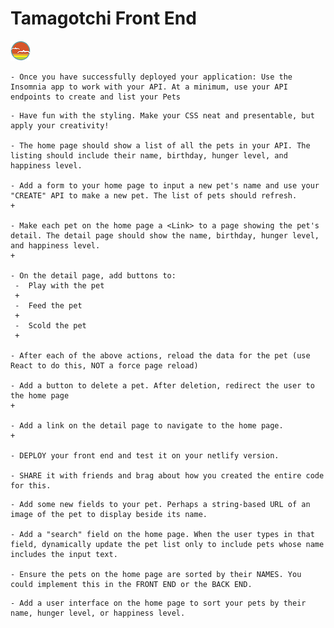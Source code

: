 # Tamagotchi Front End

![SDG](./docs/button.png)

    - Once you have successfully deployed your application: Use the Insomnia app to work with your API. At a minimum, use your API endpoints to create and list your Pets

<!-- Explorer Mode -->

    - Have fun with the styling. Make your CSS neat and presentable, but apply your creativity!

    - The home page should show a list of all the pets in your API. The listing should include their name, birthday, hunger level, and happiness level.

    - Add a form to your home page to input a new pet's name and use your "CREATE" API to make a new pet. The list of pets should refresh.
    +

    - Make each pet on the home page a <Link> to a page showing the pet's detail. The detail page should show the name, birthday, hunger level, and happiness level.
    +

    - On the detail page, add buttons to:
     -  Play with the pet
     +
     -  Feed the pet
     +
     -  Scold the pet
     +

    - After each of the above actions, reload the data for the pet (use React to do this, NOT a force page reload)

    - Add a button to delete a pet. After deletion, redirect the user to the home page
    +

    - Add a link on the detail page to navigate to the home page.
    +

    - DEPLOY your front end and test it on your netlify version.

    - SHARE it with friends and brag about how you created the entire code for this.

<!-- Adventure Mode -->

    - Add some new fields to your pet. Perhaps a string-based URL of an image of the pet to display beside its name.

    - Add a "search" field on the home page. When the user types in that field, dynamically update the pet list only to include pets whose name includes the input text.

    - Ensure the pets on the home page are sorted by their NAMES. You could implement this in the FRONT END or the BACK END.

<!-- Epic Mode -->

    - Add a user interface on the home page to sort your pets by their name, hunger level, or happiness level.

  <!-- class Program 
    {
        static async Task GetPets()
        {
            var url = "http://localhost:5000/api/Pets";
            var client = new HttpClient();
            var allPetsAsStream = await client.GetStreamAsync(url);
            var allPets = await System.Text.Json.JsonSerializer.DeserializeAsync<List<Pet>>(allPetsAsStream);
            Console.WriteLine();
            foreach (var pet in allPets)
            {
                Console.WriteLine(pet.Description());
            }
            Console.WriteLine();
        }

        static async Task GetDeadPets()
        {
            var url = "http://localhost:5000/api/Pets?graveyard=true";
            var client = new HttpClient();
            var allPetsAsStream = await client.GetStreamAsync(url);
            var allPets = await System.Text.Json.JsonSerializer.DeserializeAsync<List<Pet>>(allPetsAsStream);
            Console.WriteLine();
            foreach (var pet in allPets)
            {
                Console.WriteLine(pet.Description());
            }
            Console.WriteLine();
        }

        static async Task PostPet()
        {
            //{"name": "Stevie"} String input for posting
            var client = new HttpClient();
            Console.Write("What is the name of your new pet? ");
            var name = Console.ReadLine();
            var newPet = new Pet();
            newPet.Name = name;
            var jsonBody = JsonSerializer.Serialize(newPet);
            var jsonBodyAsContent = new StringContent(jsonBody);
            jsonBodyAsContent.Headers.ContentType = new MediaTypeHeaderValue("application/json");
            var url = "http://localhost:5000/api/Pets";
            var response = await client.PostAsync(url, jsonBodyAsContent);
        }

        static async Task<Pet> GetPet(string id)
        {
            var client = new HttpClient();
            if (id != null)
            {
                var url = $"http://localhost:5000/api/Pets/{id}";
                var petAsStream = await client.GetStreamAsync(url);
                var pet = await System.Text.Json.JsonSerializer.DeserializeAsync<Pet>(petAsStream);
                return pet;
            }
            else
            {
                return null;
            }
        }

        static async Task CreatePlaytime()
        {
            Console.Write("What is the id of the pet that you'd like to play with? ");
            var id = Console.ReadLine();
            var client = new HttpClient();
            var newPlaytime = "{}";
            var jsonBody = JsonSerializer.Serialize(newPlaytime);
            var jsonBodyAsContent = new StringContent(jsonBody);
            jsonBodyAsContent.Headers.ContentType = new MediaTypeHeaderValue("application/json");
            var url = $"http://localhost:5000/api/Pets/{id}/Playtimes";
            var response = await client.PostAsync(url, jsonBodyAsContent);
        }

        static async Task CreateFeeding()
        {
            Console.Write("What is the id of the pet that you'd like to feed? ");
            var id = Console.ReadLine();
            var client = new HttpClient();
            var newFeeding = "{}";
            var jsonBody = JsonSerializer.Serialize(newFeeding);
            var jsonBodyAsContent = new StringContent(jsonBody);
            jsonBodyAsContent.Headers.ContentType = new MediaTypeHeaderValue("application/json");
            var url = $"http://localhost:5000/api/Pets/{id}/Feedings";
            var response = await client.PostAsync(url, jsonBodyAsContent);
        }

        static async Task CreateScolding()
        {
            Console.Write("What is the id of the pet that you'd like to scold? ");
            var id = Console.ReadLine();
            var client = new HttpClient();
            var newScolding = "{}";
            var jsonBody = JsonSerializer.Serialize(newScolding);
            var jsonBodyAsContent = new StringContent(jsonBody);
            jsonBodyAsContent.Headers.ContentType = new MediaTypeHeaderValue("application/json");
            var url = $"http://localhost:5000/api/Pets/{id}/Scoldings";
            var response = await client.PostAsync(url, jsonBodyAsContent);
        }

        static async Task DeletePet()
        {
            var client = new HttpClient();
            Console.Write("What is the id of the pet that you'd like to delete? ");
            var id = Console.ReadLine();
            var url = $"http://localhost:5000/api/Pets/{id}";
            var response = await client.DeleteAsync(url);
        }

        static async Task RenamePet()
        {
            //{"id": 14,"name": "Stevie"} String input for renaming
            Console.Write("What is the id of the pet that you'd like to rename? ");
            var id = Console.ReadLine();
            Console.WriteLine();
            Pet updatedPet = await GetPet(id);
            Console.Write("What is the pet's new name? ");
            var name = Console.ReadLine();
            Console.WriteLine();
            var client = new HttpClient();
            updatedPet.Name = name;
            var jsonBody = JsonSerializer.Serialize(updatedPet);
            var jsonBodyAsContent = new StringContent(jsonBody);
            jsonBodyAsContent.Headers.ContentType = new MediaTypeHeaderValue("application/json");
            var url = $"http://localhost:5000/api/Pets/{id}";
            var response = await client.PutAsync(url, jsonBodyAsContent);
        }

        static string Menu()
        {
            Console.Clear();
            Console.WriteLine();
            Console.WriteLine("What would you like to do?");
            Console.WriteLine("(SL) See living pets");
            Console.WriteLine("(SD) See dead pets");
            Console.WriteLine("(C)reate new pet");
            Console.WriteLine("(P)lay with a pet (must know pet ID)");
            Console.WriteLine("(F)eed a pet (must know pet ID)");
            Console.WriteLine("(S)cold a pet (must know pet ID)");
            Console.WriteLine("(R)ename a pet(must know pet ID");
            Console.WriteLine("(D)elete a pet(must know pet ID");
            Console.WriteLine("(Q) Quit the application");
            Console.WriteLine();
            Console.Write("Select an option and press Enter: ");
            var choice = Console.ReadLine().ToUpper();
            return choice.ToUpper();
        } -->
